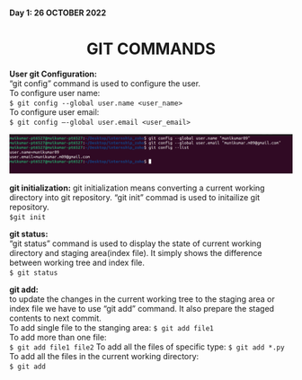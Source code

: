 ﻿#### Day 1: 26 OCTOBER 2022  	
<h1 align="center">GIT COMMANDS</h1>

**User git Configuration:**  
“git config” command is used to configure the user.  
To configure user name:  
`$ git config --global user.name <user_name> `  
To configure user email:  
`$ git config –-global user.email <user_email>`  

!['user_configuration']('/../images/user_configuration.png)


**git initialization:**
git initialization means converting a current working directory into git repository. “git init” commad is used to initailize git repository.  
`$git init`

**git status:**  
“git status” command is used to display the state of current working directory and staging area(index file). It simply shows the difference between working tree and index file.  
`$ git status`

**git add:**  
to update the changes in the current working tree to the staging area or index file we have to use “git add” command. It also prepare the staged contents to next commit.  
To add single file to the stanging area:
`$ git add file1`  
To add more than one file:  
`$ git add file1 file2`
To add all the files of specific type:
```$ git add *.py```
To add all the files in the current working directory:  
```$ git add```


